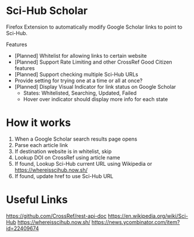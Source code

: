 # Sci-Hub Scholar

Firefox Extension to automatically modify Google Scholar links to point to Sci-Hub.

Features

- [Planned] Whitelist for allowing links to certain website
- [Planned] Support Rate Limiting and other CrossRef Good Citizen features
- [Planned] Support checking multiple Sci-Hub URLs
 - Provide setting for trying one at a time or all at once?
- [Planned] Display Visual Indicator for link status on Google Scholar
  - States: Whitelisted, Searching, Updated, Failed
  - Hover over indicator should display more info for each state
  

# How it works

1. When a Google Scholar search results page opens
2. Parse each article link
3. If destination website is in whitelist, skip
4. Lookup DOI on CrossRef using article name
5. If found, Lookup Sci-Hub current URL using Wikipedia or https://whereisscihub.now.sh/
6. If found, update href to use Sci-Hub URL

# Useful Links
https://github.com/CrossRef/rest-api-doc
https://en.wikipedia.org/wiki/Sci-Hub
https://whereisscihub.now.sh/
https://news.ycombinator.com/item?id=22409674
